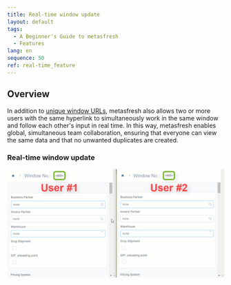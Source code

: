 ```yaml
---
title: Real-time window update
layout: default
tags:
  - A Beginner's Guide to metasfresh
  - Features
lang: en
sequence: 50
ref: real-time_feature
---
```


## Overview
In addition to [unique window URLs](Unique_window_URLs), metasfresh also allows two or more users with the same hyperlink to simultaneously work in the same window and follow each other's input in real time. In this way, metasfresh enables global, simultaneous team collaboration, ensuring that everyone can view the same data and that no unwanted duplicates are created.

### Real-time window update
<kbd><img src="assets/Real-time_feature.gif" alt="GIF: Real-time window update"></kbd>
